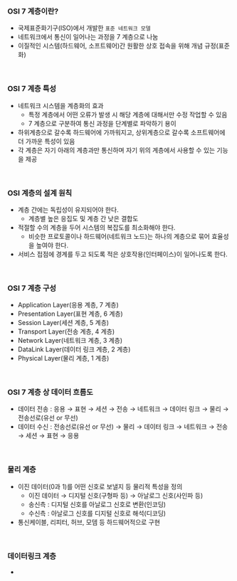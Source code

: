 ### OSI 7 계층이란?
+ 국제표준화기구(ISO)에서 개발한 `표준 네트워크 모델`
+ 네트워크에서 통신이 일어나는 과정을 7 계층으로 나눔
+ 이질적인 시스템(하드웨어, 소프트웨어)간 원활한 상호 접속을 위해 개념 규정(표준화)

<br>

### OSI 7 계층 특성
+ 네트워크 시스템을 계층화의 효과
  + 특정 계층에서 어떤 오류가 발생 시 해당 계층에 대해서만 수정 작업할 수 있음
  + 7 계층으로 구분하여 통신 과정을 단계별로 파악하기 용이
+ 하위계층으로 갈수록 하드웨어에 가까워지고, 상위계층으로 갈수록 소프트웨어에 더 가까운 특성이 있음
+ 각 계층은 자기 아래의 계층과만 통신하며 자기 위의 계층에서 사용할 수 있는 기능을 제공

<br>

### OSI 계층의 설계 원칙
+ 계층 간에는 독립성이 유지되어야 한다.
  + 계층별 높은 응집도 및 계층 간 낮은 결합도
+ 적절할 수의 계층을 두어 시스템의 복잡도를 최소화해야 한다.
  + 비슷한 프로토콜이나 하드웨어(네트워크 노드)는 하나의 계층으로 묶어 효율성을 높여야 한다.
+ 서비스 접점에 경계를 두고 되도록 적은 상호작용(인터페이스)이 일어나도록 한다.

<br>

### OSI 7 계층 구성
+ Application Layer(응용 계층, 7 계층)
+ Presentation Layer(표현 계층, 6 계층)
+ Session Layer(세션 계층, 5 계층)
+ Transport Layer(전송 계층, 4 계층)
+ Network Layer(네트워크 계층, 3 계층)
+ DataLink Layer(데이터 링크 계층, 2 계층)
+ Physical Layer(물리 계층, 1 계층)

<br>

### OSI 7 계층 상 데이터 흐름도
+ 데이터 전송 : 응용 → 표현 → 세션 → 전송 → 네트워크 → 데이터 링크 → 물리 → 전송선로(유선 or 무선)
+ 데이터 수신 : 전송선로(유선 or 무선) → 물리 → 데이터 링크 → 네트워크 → 전송 → 세션 → 표현 → 응용

<br>

### 물리 계층
+ 이진 데이터(0과 1)를 어떤 신호로 보낼지 등 물리적 특성을 정의
  + 이진 데이터 → 디지털 신호(구형파 등) → 아날로그 신호(사인파 등)
  + 송신측 : 디지털 신호를 아날로그 신호로 변환(인코딩)
  + 수신측 : 아날로그 신호를 디지털 신호로 해석(디코딩)
+ 통신케이블, 리피터, 허브, 모뎀 등 하드웨어적으로 구현

<br>

### 데이터링크 계층
+ 


